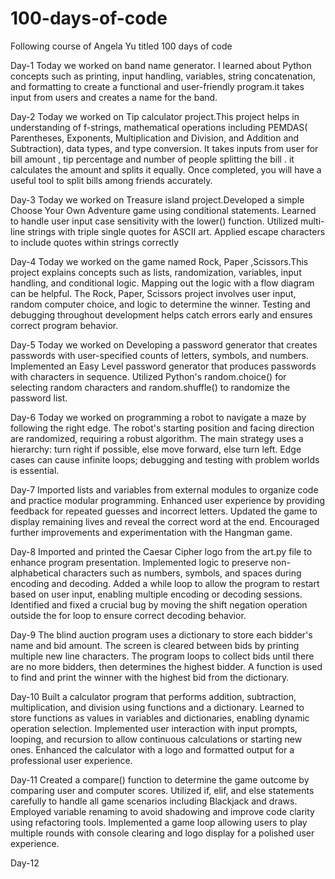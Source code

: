 # 100-days-of-code
Following course of Angela Yu titled 100 days of code

Day-1
Today we worked on band name generator. I learned about Python concepts such as printing, input handling, variables, string concatenation, and formatting to create a functional and user-friendly program.it takes input from users and creates a name for the band.

Day-2
Today we worked on Tip calculator project.This project helps in  understanding of f-strings, mathematical operations including PEMDAS( Parentheses, Exponents, Multiplication and Division, and Addition and Subtraction), data types, and type conversion. It takes inputs from user  for bill amount , tip percentage and number of people splitting the bill . it calculates the amount and splits it equally. Once completed, you will have a useful tool to split bills among friends accurately.

Day-3
Today we worked on Treasure island project.Developed a simple Choose Your Own Adventure game using conditional statements.
Learned to handle user input case sensitivity with the lower() function.
Utilized multi-line strings with triple single quotes for ASCII art.
Applied escape characters to include quotes within strings correctly

Day-4 
Today we worked on the game named Rock, Paper ,Scissors.This project explains concepts such as lists, randomization, variables, input handling, and conditional logic. Mapping out the logic with a flow diagram can be helpful. The Rock, Paper, Scissors project involves user input, random computer choice, and logic to determine the winner. Testing and debugging throughout development helps catch errors early and ensures correct program behavior.

Day-5 
Today we worked on Developing a password generator that creates passwords with user-specified counts of letters, symbols, and numbers.
Implemented an Easy Level password generator that produces passwords with characters in sequence.
Utilized Python's random.choice() for selecting random characters and random.shuffle() to randomize the password list.

Day-6
Today we worked on  programming a robot to navigate a maze by following the right edge.
The robot's starting position and facing direction are randomized, requiring a robust algorithm.
The main strategy uses a hierarchy: turn right if possible, else move forward, else turn left.
Edge cases can cause infinite loops; debugging and testing with problem worlds is essential.

Day-7
Imported lists and variables from external modules to organize code and practice modular programming.
Enhanced user experience by providing feedback for repeated guesses and incorrect letters.
Updated the game to display remaining lives and reveal the correct word at the end.
Encouraged further improvements and experimentation with the Hangman game.

Day-8
Imported and printed the Caesar Cipher logo from the art.py file to enhance program presentation.
Implemented logic to preserve non-alphabetical characters such as numbers, symbols, and spaces during encoding and decoding.
Added a while loop to allow the program to restart based on user input, enabling multiple encoding or decoding sessions.
Identified and fixed a crucial bug by moving the shift negation operation outside the for loop to ensure correct decoding behavior.

Day-9
The blind auction program uses a dictionary to store each bidder's name and bid amount.
The screen is cleared between bids by printing multiple new line characters.
The program loops to collect bids until there are no more bidders, then determines the highest bidder.
A function is used to find and print the winner with the highest bid from the dictionary.

Day-10
Built a calculator program that performs addition, subtraction, multiplication, and division using functions and a dictionary.
Learned to store functions as values in variables and dictionaries, enabling dynamic operation selection.
Implemented user interaction with input prompts, looping, and recursion to allow continuous calculations or starting new ones.
Enhanced the calculator with a logo and formatted output for a professional user experience.

Day-11
Created a compare() function to determine the game outcome by comparing user and computer scores.
Utilized if, elif, and else statements carefully to handle all game scenarios including Blackjack and draws.
Employed variable renaming to avoid shadowing and improve code clarity using refactoring tools.
Implemented a game loop allowing users to play multiple rounds with console clearing and logo display for a polished user experience.

Day-12


